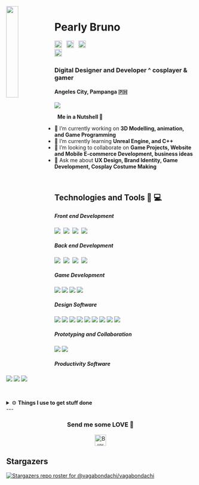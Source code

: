 <img src="https://i.imgur.com/T0bDOob.png" width="25%" align='left'>
<p align='right'>
  <h1> Pearly Bruno </h1>


 
  <a href="https://www.youtube.com/channel/UCUYwaC6LPY9Kdmjsa6TQB_Q" target="_blank"><img height="20" src="https://i.imgur.com/CZPTSmY.png"></a>&nbsp;&nbsp;
  <a href="https://twitter.com/vagabondachi" target="_blank"><img height="20" src="https://i.imgur.com/PgaftxD.png"></a>&nbsp;&nbsp;
  <a href="https://facebook.com/vagabondachi" target="_blank"><img height="20" src="https://i.imgur.com/bXlM0dp.png"></a>&nbsp;&nbsp;  
  <a href="https://instagram.com/vagabondachi" target="_blank"><img height="20" src="https://i.imgur.com/gK3OiCC.png"></a>&nbsp;&nbsp;
</p>




<h3 style="line-height:"1%";"> Digital Designer and Developer ^ cosplayer & gamer </h3>
<h4 style="line-height:"1%";"> Angeles City, Pampanga 🇵🇭 </h4>
<a href="https://pearlybruno.com" target="_blank"><img src="https://img.shields.io/badge/Visit my Portfolio-333333?style=for-the-badge&logo=&logoColor=white"></a>

&nbsp;
**Me in a Nutshell 🥥**

- 🔭 I’m currently working on **3D Modelling, animation, and Game Programming**
- 🌱 I’m currently learning **Unreal Engine, and C++**
- 👯 I’m looking to collaborate on **Game Projects, Website and Mobile E-commerce Development, business ideas**
- 💬 Ask me about **UX Design, Brand Identity, Game Development, Cosplay Costume Making**

&nbsp;

## Technologies and Tools 🧰 💻

<p align="left">
  <h5>Front end Development</h5>
  <p align="left">
    <img src="https://img.shields.io/badge/HTML5-E34C26?style=for-the-badge&logo=html5&logoColor=white">&nbsp;
    <img src="https://img.shields.io/badge/REACT JS-lightblue?style=for-the-badge&logo=react&logoColor=black">&nbsp;
    <img src="https://img.shields.io/badge/SASS-cc6699?style=for-the-badge&logo=SASS&logoColor=white">&nbsp;
    <img src="https://img.shields.io/badge/Javascript-f0db4f?style=for-the-badge&logo=Javascript&logoColor=black">
  </p>  
  <h5>Back end Development</h5>
  <p align="left">
    <img src="https://img.shields.io/badge/MongoDB-47A248?style=for-the-badge&logo=mongodb&logoColor=white">&nbsp;
    <img src="https://img.shields.io/badge/Node.JS-3C873A?style=for-the-badge&logo=node.js&logoColor=white">&nbsp;
    <img src="https://img.shields.io/badge/Express-333333?style=for-the-badge&logo=express&logoColor=white">&nbsp;
    <img src="https://img.shields.io/badge/php-474A8A?style=for-the-badge&logo=php&logoColor=white">
    </p>
  <h5>Game Development</h5>
  <p align="left">
    <img src="https://img.shields.io/badge/C%23-239120?style=for-the-badge&logo=c-sharp&logoColor=white"/>
    <img src="https://img.shields.io/badge/C%2B%2B-00599C?style=for-the-badge&logo=c%2B%2B&logoColor=white"/>
    <img src="https://img.shields.io/badge/Unreal%20Engine-313131?style=for-the-badge&logo=unreal-engine&logoColor=white"/>
    <img src="https://img.shields.io/badge/Unity-000000?style=for-the-badge&logo=unity&logoColor=white"/>
  </p>
   <h5> Design Software</h5>
   <p align="left">
     <img src="https://img.shields.io/badge/Adobe%20Photoshop-31A8FF?style=for-the-badge&logo=adobe-photoshop&logoColor=white"/>
     <img src="https://img.shields.io/badge/Adobe%20Illustrator-FF9A00?style=for-the-badge&logo=adobe-illustrator&logoColor=white"/>
     <img src="https://img.shields.io/badge/Adobe%20InDesign-FF3366?style=for-the-badge&logo=adobe-indesign&logoColor=white"/>
     <img src="https://img.shields.io/badge/Adobe%20Premiere%20Pro-9999FF?style=for-the-badge&logo=adobe-premiere-pro&logoColor=white"/>
     <img src="https://img.shields.io/badge/Blender-F5792A?style=for-the-badge&logo=blender&logoColor=white"/>
     <img src="https://img.shields.io/badge/ZBrush-000000?style=for-the-badge&logo=zbrush&logoColor=white"/>
     <img src="https://img.shields.io/badge/Figma-F24E1E?style=for-the-badge&logo=figma&logoColor=white"/>
     <img src="https://img.shields.io/badge/Canva-00C4CC?style=for-the-badge&logo=canva&logoColor=white"/>
     <img src="https://img.shields.io/badge/Adobe%20XD-FF61F6?style=for-the-badge&logo=adobe-xd&logoColor=white"/>
   </p>
    <h5>Prototyping and Collaboration</h5>
    <p align="left">
      <img src="https://img.shields.io/badge/InVision-FF3366?style=for-the-badge&logo=invision&logoColor=white"/>
      <img src="https://img.shields.io/badge/Maze-FFCA28?style=for-the-badge&logo=maze&logoColor=black"/>
  </p>
    <h5> Productivity Software</h5>
     <p align="left">
      <img src="https://img.shields.io/badge/Google%20Suite-4285F4?style=for-the-badge&logo=google&logoColor=white"/>
      <img src="https://img.shields.io/badge/Trello-0079BF?style=for-the-badge&logo=trello&logoColor=white"/>
      <img src="https://img.shields.io/badge/Microsoft%20Office-D83B01?style=for-the-badge&logo=microsoft-office&logoColor=white"/>
    </p>

&nbsp;

<details>
  <br />
  <summary>⚙️ <b> Things I use to get stuff done</b></summary>
  	<ul>
  	   <li><b>OS:</b> Windows 10 </li>
	     <li><b>Desktop Spec: </b> NVIDIA GeForce RTX 2060 (i5-7400)</li>
	     <li><b>Code Editor:</b> VSCode </li>
	     <li><b>To Stay Updated:</b> Linkedin </li>
	    <br />
	</ul>
</details>
---

<h3 align="center"> Send me some LOVE 💛</h3>

<p align="center">
<a href="https://buymeacoffee.com/?via=vagabondachii" target="_blank"><img src="https://img.shields.io/badge/-BUY%20ME%20A%20BEER!-red?style=flat-square&logo=data%3Aimage%2Fsvg%2Bxml%3Bbase64%2CPHN2ZyB4bWxucz0iaHR0cDovL3d3dy53My5vcmcvMjAwMC9zdmciIHhtbG5zOnhsaW5rPSJodHRwOi8vd3d3LnczLm9yZy8xOTk5L3hsaW5rIiB3aWR0aD0iMTAxIiBoZWlnaHQ9IjIwIiByb2xlPSJpbWciIGFyaWEtbGFiZWw9IkJVWSBNRSBBIEJFRVIhIj48dGl0bGU%2BQlVZIE1FIEEgQkVFUiE8L3RpdGxlPjxsaW5lYXJHcmFkaWVudCBpZD0icyIgeDI9IjAiIHkyPSIxMDAlIj48c3RvcCBvZmZzZXQ9IjAiIHN0b3AtY29sb3I9IiNiYmIiIHN0b3Atb3BhY2l0eT0iLjEiLz48c3RvcCBvZmZzZXQ9IjEiIHN0b3Atb3BhY2l0eT0iLjEiLz48L2xpbmVhckdyYWRpZW50PjxjbGlwUGF0aCBpZD0iciI%2BPHJlY3Qgd2lkdGg9IjEwMSIgaGVpZ2h0PSIyMCIgcng9IjMiIGZpbGw9IiNmZmYiLz48L2NsaXBQYXRoPjxnIGNsaXAtcGF0aD0idXJsKCNyKSI%2BPHJlY3Qgd2lkdGg9IjAiIGhlaWdodD0iMjAiIGZpbGw9IiNlMDVkNDQiLz48cmVjdCB4PSIwIiB3aWR0aD0iMTAxIiBoZWlnaHQ9IjIwIiBmaWxsPSIjZTA1ZDQ0Ii8%2BPHJlY3Qgd2lkdGg9IjEwMSIgaGVpZ2h0PSIyMCIgZmlsbD0idXJsKCNzKSIvPjwvZz48ZyBmaWxsPSIjZmZmIiB0ZXh0LWFuY2hvcj0ibWlkZGxlIiBmb250LWZhbWlseT0iVmVyZGFuYSxHZW5ldmEsRGVqYVZ1IFNhbnMsc2Fucy1zZXJpZiIgdGV4dC1yZW5kZXJpbmc9Imdlb21ldHJpY1ByZWNpc2lvbiIgZm9udC1zaXplPSIxMTAiPjx0ZXh0IGFyaWEtaGlkZGVuPSJ0cnVlIiB4PSI1MDUiIHk9IjE1MCIgZmlsbD0iIzAxMDEwMSIgZmlsbC1vcGFjaXR5PSIuMyIgdHJhbnNmb3JtPSJzY2FsZSguMSkiIHRleHRMZW5ndGg9IjkxMCI%2BQlVZIE1FIEEgQkVFUiE8L3RleHQ%2BPHRleHQgeD0iNTA1IiB5PSIxNDAiIHRyYW5zZm9ybT0ic2NhbGUoLjEpIiBmaWxsPSIjZmZmIiB0ZXh0TGVuZ3RoPSI5MTAiPkJVWSBNRSBBIEJFRVIhPC90ZXh0PjwvZz48L3N2Zz4%3D" alt="Buy Me Gin!" height="30"></a>
</p>

## Stargazers
[![Stargazers repo roster for @vagabondachi/vagabondachi](https://reporoster.com/stars/vagabondachi/vagabondachi)](https://github.com/vagabondachi/vagabondachi/stargazers)
